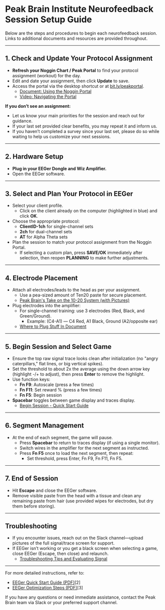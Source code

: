 # Peak Brain Institute Neurofeedback Session Setup Guide

Below are the steps and procedures to begin each neurofeedback session. Links to additional documents and resources are provided throughout.

---

## 1. Check and Update Your Protocol Assignment

- **Refresh your Noggin Chart / Peak Portal** to find your protocol assignment (workout) for the day.
- Edit and date your assignment, then click **Update** to save.
- Access the portal via the desktop shortcut or at [bit.ly/peakportal](http://bit.ly/peakportal).
    - [Document: Using the Noggin Portal](using_noggin.md)  
    - [Video: Navigating the Portal](#)

**If you don’t see an assignment:**  
- Let us know your main priorities for the session and reach out for guidance.
- If your last set provided clear benefits, you may repeat it and inform us.
- If you haven’t completed a survey since your last set, please do so while waiting to help us customize your next sessions.

---

## 2. Hardware Setup

- **Plug in your EEGer Dongle and Wiz Amplifier.**
- Open the EEGer software.

---

## 3. Select and Plan Your Protocol in EEGer

- Select your client profile.  
    - Click on the client already on the computer (highlighted in blue) and click **OK**.
- Choose the appropriate protocol:
    - **ClientID-1ch** for single-channel sets
    - **2ch** for dual-channel sets
    - **AT** for Alpha Theta sets
- Plan the session to match your protocol assignment from the Noggin Portal.
    - If selecting a custom plan, press **SAVE/OK** immediately after selection, then reopen **PLANNING** to make further adjustments.

---

## 4. Electrode Placement

- Attach all electrodes/leads to the head as per your assignment.
    - Use a pea-sized amount of Ten20 paste for secure placement.
    - [Peak Brain's Take on the 10-20 System (with Pictures)](#)
- Plug electrodes into the amplifier:
    - For single-channel training: use 3 electrodes (Red, Black, and Green/Ground).
        - Example: (C4-A1) — C4 Red, A1 Black, Ground (A2/opposite ear)
    - [Where to Plug Stuff In Document](#)

---

## 5. Begin Session and Select Game

- Ensure the top raw signal trace looks clean after initialization (no "angry caterpillars," flat lines, or big vertical spikes).
- Set the threshold to about 2x the average using the down arrow key (highlight -/+ to adjust), then press **Enter** to remove the highlight.
- Use function keys:
    - **Fn F9**: Autoscale (press a few times)
    - **Fn F11**: Set reward % (press a few times)
    - **Fn F5**: Begin session
- **Spacebar** toggles between game display and traces display.
    - [Begin Session - Quick Start Guide](#)

---

## 6. Segment Management

- At the end of each segment, the game will pause.
    - Press **Spacebar** to return to traces display (if using a single monitor).
    - Switch wires in the amplifier for the next segment as instructed.
    - Press **Fn F5** once to load the next segment, then repeat:
        - Set threshold, press Enter, Fn F9, Fn F11, Fn F5.

---

## 7. End of Session

- Hit **Escape** and close the EEGer software.
- Remove visible paste from the head with a tissue and clean any remaining paste from hair (use provided wipes for electrodes, but dry them before storing).

---

## Troubleshooting

- If you encounter issues, reach out on the Slack channel—upload pictures of the full signal/trace screen for support.
- If EEGer isn’t working or you get a black screen when selecting a game, close EEGer (Escape, then close) and relaunch.
    - [Troubleshooting Tips and Evaluating Signal](#)

---

For more detailed instructions, refer to:
- [EEGer Quick Start Guide (PDF)](http://support.eeger.com/files/eegertutorial.pdf)[2]
- [EEGer Optimization Steps (PDF)](http://support.eeger.net/Documentation/EEGerOptimization.pdf)[3]

If you have any questions or need immediate assistance, contact the Peak Brain team via Slack or your preferred support channel.
